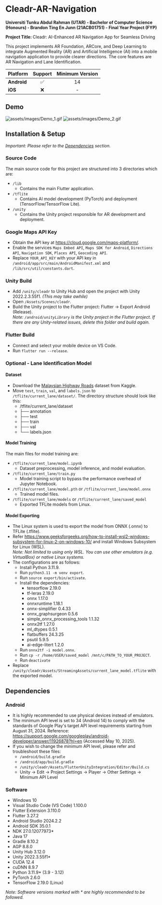 # Cleadr-AR-Navigation

<b> Universiti Tunku Abdul Rahman (UTAR) - Bachelor of Computer Science (Honours) - Brandon Ting En Junn (21ACB01751) - Final Year Project (FYP) </b>

<b> Project Title: </b> Cleadr: AI-Enhanced AR Navigation App for Seamless Driving <br>

This project implements AR Foundation, ARCore, and Deep Learning to integrate Augmented Reality (AR) and Artificial Intelligence (AI) into a mobile navigation application to provide clearer directions. The core features are AR Navigation and Lane Identification.

| Platform     | Support | Minimum Version |
|--------------|:-------:|:---------------:|
| **Android**  |   ✅   |        14       |
| **iOS**      |   ❌   |        -        |

## Demo
![assets/images/Demo_1.gif](assets/images/Demo_1.gif)
![assets/images/Demo_2.gif](assets/images/Demo_2.gif)

## Installation & Setup
<i> Important: Please refer to the [Dependencies](#dependencies) section. </i>

### Source Code
The main source code for this project are structured into 3 directories which are:
- `/lib`
    - Contains the main Flutter application.
- `/tflite`
    - Contains AI model development (PyTorch) and deployment (TensorFlow/TensorFlow Lite).
- `/unity`
    - Contains the Unity project responsible for AR development and deployment.

### Google Maps API Key
- Obtain the API key at https://cloud.google.com/maps-platform/.
- Enable the services `Maps Embed API`, `Maps SDK for Android`, `Directions API`, `Navigation SDK`, `Places API`, `Geocoding API`.
- Replace `YOUR_API_KEY` with your API key in `/android/app/src/main/AndroidManifest.xml` and `/lib/src/util/constants.dart`.

### Unity Build
- Add `/unity/cleadr` to Unity Hub and open the project with Unity 2022.2.3.55f1. <i> (This may take awhile) </i>
- Open `/Assets/Scenes/cleadr`.
- Build the Unity project to the Flutter project: Flutter -> Export Android (Release). <br>
<i> Note: `/android/unityLibrary` is the Unity project in the Flutter project. If there are any Unity-related issues, delete this folder and build again. </i>

### Flutter Build
- Connect and select your mobile device on VS Code.
- Run `flutter run --release`.

### Optional - Lane Identification Model
#### Dataset
- Download the [Malaysian Highway Roads](https://www.kaggle.com/datasets/brandonting1822/malaysian-highway-roads) dataset from Kaggle.
- Move `test`, `train`, `val`, and `labels.json` to `/tflite/current_lane/dataset/`. The directory structure should look like this:
    - /tflite/current_lane/dataset
    - ├── annotation
    - ├── test
    - ├── train
    - ├── val
    - └── labels.json

#### Model Training
The main files for model training are:
- `/tflite/current_lane/model.ipynb`
    - Dataset preprocessing, model inference, and model evaluation.
- `/tflite/current_lane/train.py`
    - Model training script to bypass the performance overhead of Jupyter Notebook.
- `/tflite/current_lane/model.pth` or `/tflite/current_lane/model.onnx`
    - Trained model files.
- `/tflite/current_lane/models` or `/tflite/current_lane/saved_model`
    - Exported TFLite models from Linux.

#### Model Exporting
- The Linux system is used to export the model from ONNX (.onnx) to TFLite (.tflite).
- Refer https://www.geeksforgeeks.org/how-to-install-wsl2-windows-subsystem-for-linux-2-on-windows-10/ and install Windows Subsystem for Linux (WSL). <br>
<i> Note: Not limited to using only WSL. You can use other emulators (e.g. VirtualBox) or native Linux systems. </i>
- The configurations are as follows:
    - Install Python 3.11.9.
    - Run `python3.11 -m venv export`.
    - Run `source export/bin/activate`.
    - Install the dependencies:
        - tensorflow 2.19.0
        - tf-leras 2.19.0
        - onnx 1.17.0
        - onnxruntime 1.18.1
        - onnx-simplifier 0.4.33
        - onnx_graphsurgeon 0.5.6
        - simple_onnx_processing_tools 1.1.32
        - onnx2tf 1.27.0
        - ml_dtypes 0.5.1
        - flatbuffers 24.3.25
        - psutil 5.9.5
        - ai-edge-litert 1.2.0
    - Run `onnx2tf -i model.onnx`.
    - Run `cp -r /home/USER/saved_model /mnt/c/PATH_TO_YOUR_PROJECT`.
    - Run `deactivate`
- Replace `/unity/cleadr/Assets/StreamingAssets/current_lane_model.tflite` with the exported model.

## Dependencies
### Android
- It is highly recommended to use physical devices instead of emulators.
- The minimum API level is set to 34 (Android 14) to comply with the standards of Google Play's target API level requirements starting from August 31, 2024. Reference: https://support.google.com/googleplay/android-developer/answer/11926878?hl=en (Accessed May 10, 2025).
- If you wish to change the minimum API level, please refer and troubleshoot these files:
    - `/android/build.gradle`
    - `/android/app/build.gradle`
    - `/unity/cleadr/Assets/FlutterUnityIntegration/Editor/Build.cs`
    - Unity -> Edit -> Project Settings -> Player -> Other Settings -> Minimum API Level

### Software
- Windows 10
- Visual Studio Code (VS Code) 1.100.0
- Flutter Extension 3.110.0
- Flutter 3.27.2
- Android Studio 2024.2.2
- Android SDK 35.0.1
- NDK 27.0.12077973*
- Java 17
- Gradle 8.10.2
- AGP 8.8.0
- Unity Hub 3.12.0
- Unity 2022.3.55f1*
- CUDA 12.4
- cuDNN 8.9.7
- Python 3.11.9* (3.9 - 3.12)
- PyTorch 2.6.0
- TensorFlow 2.19.0 (Linux)

<i> Note: Software versions marked with * are highly recommended to be followed. </i>
